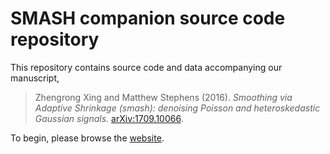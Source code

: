 # SMASH companion source code repository

This repository contains source code and data accompanying our manuscript,

> Zhengrong Xing and Matthew Stephens (2016). *Smoothing via Adaptive
> Shrinkage (smash): denoising Poisson and heteroskedastic Gaussian
> signals.* [arXiv:1709.10066][smash-preprint].

To begin, please browse the [website][github-site].

[github-site]: https://stephenslab.github.io/smash-paper
[smash-preprint]: http://arxiv.org/abs/1605.07787

